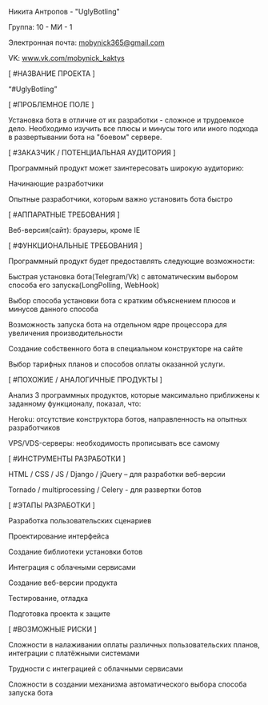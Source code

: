 Никита Антропов - "UglyBotling"


Группа: 10 - МИ - 1

Электронная почта: mobynick365@gmail.com

VK: www.vk.com/mobynick_kaktys


[ #НАЗВАНИЕ ПРОЕКТА ]

“#UglyBotling”

[ #ПРОБЛЕМНОЕ ПОЛЕ ]

Установка бота в отличие от их разработки - сложное и трудоемкое дело. Необходимо изучить все плюсы и минусы того или иного подхода в развертывании бота на "боевом" сервере. 

[ #ЗАКАЗЧИК / ПОТЕНЦИАЛЬНАЯ АУДИТОРИЯ ]

Программный продукт может заинтересовать широкую аудиторию:


Начинающие разработчики

Опытные разработчики, которым важно установить бота быстро

[ #АППАРАТНЫЕ ТРЕБОВАНИЯ ]

Веб-версия(сайт): браузеры, кроме IE

[ #ФУНКЦИОНАЛЬНЫЕ ТРЕБОВАНИЯ ]

Программный продукт будет предоставлять следующие возможности:


Быстрая установка бота(Telegram/Vk) с автоматическим выбором способа его запуска(LongPolling, WebHook) 

Выбор способа установки бота с кратким объяснением плюсов и минусов данного способа

Возможность запуска бота на отдельном ядре процессора для увеличения производительности

Создание собственного бота в специальном конструкторе на сайте 

Выбор тарифных планов и способов оплаты оказанной услуги. 

[ #ПОХОЖИЕ / АНАЛОГИЧНЫЕ ПРОДУКТЫ ]

Анализ 3 программных продуктов, которые максимально приближены к заданному функционалу, показал, что:


Heroku: отсутствие конструктора ботов, направленность на опытных разработчиков

VPS/VDS-серверы: необходимость прописывать все самому

[ #ИНСТРУМЕНТЫ РАЗРАБОТКИ ]

HTML / CSS / JS / Django / jQuery – для разработки веб-версии

Tornado / multiprocessing / Celery - для развертки ботов

[ #ЭТАПЫ РАЗРАБОТКИ ]

Разработка пользовательских сценариев

Проектирование интерфейса

Создание библиотеки установки ботов

Интеграция с облачными сервисами

Создание веб-версии продукта

Тестирование, отладка

Подготовка проекта к защите

[ #ВОЗМОЖНЫЕ РИСКИ ]

Сложности в налаживании оплаты различных пользовательских планов, интеграции с платёжными системами

Трудности с интеграцией с облачными сервисами

Сложности в создании механизма автоматического выбора способа запуска бота
